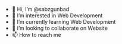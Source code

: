 - 👋 Hi, I’m @sabzgunbad
- 👀 I’m interested in Web Development
- 🌱 I’m currently learning Web Development
- 💞️ I’m looking to collaborate on Website
- 📫 How to reach me

<!---
sabzgunbad/sabzgunbad is a ✨ special ✨ repository because its `README.md` (this file) appears on your GitHub profile.
You can click the Preview link to take a look at your changes.
--->
